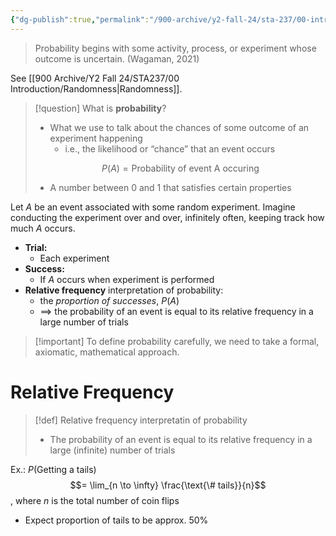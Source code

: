 ```yaml
---
{"dg-publish":true,"permalink":"/900-archive/y2-fall-24/sta-237/00-introduction/probability/","tags":["#lecture","#note","university"],"created":"2024-09-05T07:46:11.000-07:00","updated":"2024-12-31T04:40:55.399-08:00"}
---
```



> Probability begins with some activity, process, or experiment whose outcome is uncertain. (Wagaman, 2021)

See [[900 Archive/Y2 Fall 24/STA237/00 Introduction/Randomness\|Randomness]].

> [!question] What is **probability**?
> - What we use to talk about the chances of some outcome of an experiment happening
>     - i.e., the likelihood or “chance” that an event occurs
>
> $$P(A) = \text{Probability of event A occuring}$$
> - A number between 0 and 1 that satisfies certain properties

Let $A$ be an event associated with some random experiment.
Imagine conducting the experiment over and over, infinitely often, keeping track how much $A$ occurs.
- **Trial:**
    - Each experiment
- **Success:**
    - If $A$ occurs when experiment is performed
- **Relative frequency** interpretation of probability:
    - the *proportion of successes*, $P(A)$
    - $\implies$ the probability of an event is equal to its relative frequency in a large number of trials

> [!important] To define probability carefully, we need to take a formal, axiomatic, mathematical approach.

# Relative Frequency

> [!def] Relative frequency interpretatin of probability
> - The probability of an event is equal to its relative frequency in a large (infinite) number of trials

Ex.: $P(\text{Getting a tails})$
$$= \lim_{n \to \infty} \frac{\text{\# tails}}{n}$$, where $n$ is the total number of coin flips

- Expect proportion of tails to be approx. 50%
